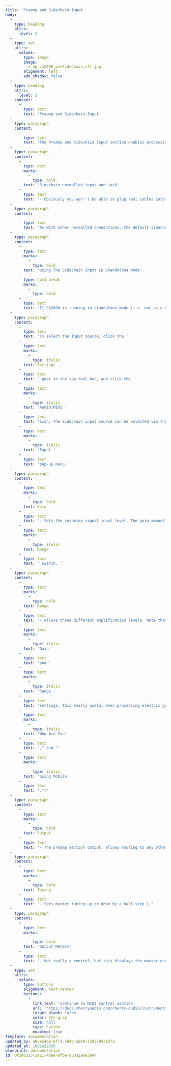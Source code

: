 ```yaml
---
title: 'Preamp and Sidechain Input'
body:
  -
    type: heading
    attrs:
      level: 2
  -
    type: set
    attrs:
      values:
        type: image
        image:
          - ug_ca2600_preSideChain_all.jpg
        alignment: left
        add_shadow: false
  -
    type: heading
    attrs:
      level: 2
    content:
      -
        type: text
        text: 'Preamp and Sidechain Input'
  -
    type: paragraph
    content:
      -
        type: text
        text: 'The Preamp and Sidechain input section enables processing of the external audio signals. '
  -
    type: paragraph
    content:
      -
        type: text
        marks:
          -
            type: bold
        text: 'Sidechain normalled input and jack'
      -
        type: text
        text: '- Obviously you won''t be able to plug real cables into the front-panel jack (unless you know something we don''t), so the default routing is to receive signals from a DAW sidechain signal path. The specifics of sidechain routing vary dependent on DAW software, but once the signal is routed to CA2600, the three-LED meter in the corner will display signal level. You''ll ideally want the first two green LED''s to illuminate, and avoid the top red LED. '
  -
    type: paragraph
    content:
      -
        type: text
        text: 'As with other normalled connections, the default sidechain routing can be overridden by plugging any CA2600 output signal into the jack above the orange box.'
  -
    type: paragraph
    content:
      -
        type: text
        marks:
          -
            type: bold
        text: 'Using The Sidechain Input in Standalone Mode'
      -
        type: hard_break
        marks:
          -
            type: bold
      -
        type: text
        text: 'If CA2600 is running in standalone mode (i.e. not as a DAW virtual instrument), the sidechain input can still be used, provided your computer system audio hardware has input capabilities. '
  -
    type: paragraph
    content:
      -
        type: text
        text: 'To select the input source, click the '
      -
        type: text
        marks:
          -
            type: italic
        text: Settings
      -
        type: text
        text: ' gear in the top tool bar, and click the '
      -
        type: text
        marks:
          -
            type: italic
        text: 'Audio/MIDI '
      -
        type: text
        text: 'icon. The sidechain input source can be selected via the '
      -
        type: text
        marks:
          -
            type: italic
        text: 'Input '
      -
        type: text
        text: 'pop-up menu.'
  -
    type: paragraph
    content:
      -
        type: text
        marks:
          -
            type: bold
        text: Gain
      -
        type: text
        text: '- Sets the incoming signal input level. The gain amount is affected a great deal by the '
      -
        type: text
        marks:
          -
            type: italic
        text: Range
      -
        type: text
        text: ' switch. '
  -
    type: paragraph
    content:
      -
        type: text
        marks:
          -
            type: bold
        text: Range
      -
        type: text
        text: '- Allows three different amplification levels. Note that CA2600 includes a very analog-style overdrive at high '
      -
        type: text
        marks:
          -
            type: italic
        text: 'Gain '
      -
        type: text
        text: 'and '
      -
        type: text
        marks:
          -
            type: italic
        text: 'Range '
      -
        type: text
        text: 'settings. This really useful when processing electric guitar signals (and exactly what Pete Townshend was known to do on Who classics such as "'
      -
        type: text
        marks:
          -
            type: italic
        text: 'Who Are You'
      -
        type: text
        text: '," and "'
      -
        type: text
        marks:
          -
            type: italic
        text: 'Going Mobile'
      -
        type: text
        text: '.")'
  -
    type: paragraph
    content:
      -
        type: text
        marks:
          -
            type: bold
        text: Output
      -
        type: text
        text: '- The preamp section output; allows routing to any other section for processing.'
  -
    type: paragraph
    content:
      -
        type: text
        marks:
          -
            type: bold
        text: Tuning
      -
        type: text
        text: "- Sets master tuning up or down by a half-step.\_"
  -
    type: paragraph
    content:
      -
        type: text
        marks:
          -
            type: bold
        text: 'Output Meters'
      -
        type: text
        text: '- Not really a control, but this displays the master output. Like any other meter, it''s best to keep these out of the red. '
  -
    type: set
    attrs:
      values:
        type: buttons
        alignment: text-center
        buttons:
          -
            link_text: 'Continue to MIDI Control section'
            url: 'https://docs.cherryaudio.com/cherry-audio/instruments/ca2600/midi-control'
            target_blank: false
            color: btn-grey
            size: null
            type: button
            enabled: true
template: documentation
updated_by: a0ce54e0-bf71-4d4c-a5b9-7182705c1bfa
updated_at: 1601426850
blueprint: documentation
id: 0f2e6315-2a21-4dee-8fbe-0803290e3847
---
```

